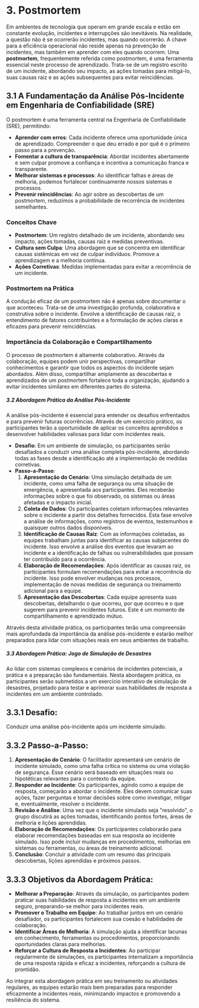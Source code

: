 # 3. Postmortem

Em ambientes de tecnologia que operam em grande escala e estão em constante evolução, incidentes e interrupções são inevitáveis. Na realidade, a questão não é se ocorrerão incidentes, mas quando ocorrerão. A chave para a eficiência operacional não reside apenas na prevenção de incidentes, mas também em aprender com eles quando ocorrem.
Uma **postmortem**, frequentemente referida como postmortem, é uma ferramenta essencial neste processo de aprendizado. Trata-se de um registro escrito de um incidente, abordando seu impacto, as ações tomadas para mitigá-lo, suas causas raiz e as ações subsequentes para evitar reincidências.

## 3.1 A Fundamentação da Análise Pós-Incidente em Engenharia de Confiabilidade (SRE)
O postmortem é uma ferramenta central na Engenharia de Confiabilidade (SRE), permitindo:
- **Aprender com erros**: Cada incidente oferece uma oportunidade única de aprendizado. Compreender o que deu errado e por quê é o primeiro passo para a prevenção.
- **Fomentar a cultura de transparência**: Abordar incidentes abertamente e sem culpar promove a confiança e incentiva a comunicação franca e transparente.
- **Melhorar sistemas e processos**: Ao identificar falhas e áreas de melhoria, podemos fortalecer continuamente nossos sistemas e processos.
- **Prevenir reincidências**: Ao agir sobre as descobertas de um postmortem, reduzimos a probabilidade de recorrência de incidentes semelhantes.

### Conceitos Chave
- **Postmortem**: Um registro detalhado de um incidente, abordando seu impacto, ações tomadas, causas raiz e medidas preventivas.
- **Cultura sem Culpa**: Uma abordagem que se concentra em identificar causas sistêmicas em vez de culpar indivíduos. Promove a aprendizagem e a melhoria contínua.
- **Ações Corretivas**: Medidas implementadas para evitar a recorrência de um incidente.

### Postmortem na Prática
A condução eficaz de um postmortem não é apenas sobre documentar o que aconteceu. Trata-se de uma investigação profunda, colaborativa e construtiva sobre o incidente. Envolve a identificação de causas raiz, o entendimento de fatores contribuintes e a formulação de ações claras e eficazes para prevenir reincidências.

### Importância da Colaboração e Compartilhamento
O processo de postmortem é altamente colaborativo. Através da colaboração, equipes podem unir perspectivas, compartilhar conhecimentos e garantir que todos os aspectos do incidente sejam abordados. Além disso, compartilhar amplamente as descobertas e aprendizados de um postmortem fortalece toda a organização, ajudando a evitar incidentes similares em diferentes partes do sistema.

##### 3.2 Abordagem Prática da Análise Pós-Incidente
A análise pós-incidente é essencial para entender os desafios enfrentados e para prevenir futuras ocorrências. Através de um exercício prático, os participantes terão a oportunidade de aplicar os conceitos aprendidos e desenvolver habilidades valiosas para lidar com incidentes reais.

- **Desafio**: Em um ambiente de simulação, os participantes serão desafiados a conduzir uma análise completa pós-incidente, abordando todas as fases desde a identificação até a implementação de medidas corretivas.
- **Passo-a-Passo**:
  1. **Apresentação do Cenário**: Uma simulação detalhada de um incidente, como uma falha de segurança ou uma situação de emergência, é apresentada aos participantes. Eles receberão informações sobre o que foi observado, os sistemas ou áreas afetadas e o impacto inicial.
  2. **Coleta de Dados**: Os participantes coletam informações relevantes sobre o incidente a partir dos detalhes fornecidos. Esta fase envolve a análise de informações, como registros de eventos, testemunhos e quaisquer outros dados disponíveis.
  3. **Identificação de Causas Raiz**: Com as informações coletadas, as equipes trabalham juntas para identificar as causas subjacentes do incidente. Isso envolve a análise dos eventos que levaram ao incidente e a identificação de falhas ou vulnerabilidades que possam ter contribuído para a ocorrência.
  4. **Elaboração de Recomendações**: Após identificar as causas raiz, os participantes formulam recomendações para evitar a recorrência do incidente. Isso pode envolver mudanças nos processos, implementação de novas medidas de segurança ou treinamento adicional para a equipe.
  5. **Apresentação das Descobertas**: Cada equipe apresenta suas descobertas, detalhando o que ocorreu, por que ocorreu e o que sugerem para prevenir incidentes futuros. Este é um momento de compartilhamento e aprendizado mútuo.

Através desta atividade prática, os participantes terão uma compreensão mais aprofundada da importância da análise pós-incidente e estarão melhor preparados para lidar com situações reais em seus ambientes de trabalho.

##### 3.3 Abordagem Prática: Jogo de Simulação de Desastres
Ao lidar com sistemas complexos e cenários de incidentes potenciais, a prática e a preparação são fundamentais. Nesta abordagem prática, os participantes serão submetidos a um exercício interativo de simulação de desastres, projetado para testar e aprimorar suas habilidades de resposta a incidentes em um ambiente controlado.

## 3.3.1 Desafio:
Conduzir uma análise pós-incidente após um incidente simulado. 

## 3.3.2 Passo-a-Passo:
1. **Apresentação do Cenário**: O facilitador apresentará um cenário de incidente simulado, como uma falha crítica no sistema ou uma violação de segurança. Esse cenário será baseado em situações reais ou hipotéticas relevantes para o contexto da equipe.
2. **Responder ao Incidente**: Os participantes, agindo como a equipe de resposta, começarão a abordar o incidente. Eles devem comunicar suas ações, fazer perguntas e tomar decisões sobre como investigar, mitigar e, eventualmente, resolver o incidente.
3. **Revisão e Análise**: Uma vez que o incidente simulado seja "resolvido", o grupo discutirá as ações tomadas, identificando pontos fortes, áreas de melhoria e lições aprendidas.
4. **Elaboração de Recomendações**: Os participantes colaborarão para elaborar recomendações baseadas em sua resposta ao incidente simulado. Isso pode incluir mudanças em procedimentos, melhorias em sistemas ou ferramentas, ou áreas de treinamento adicional.
5. **Conclusão**: Concluir a atividade com um resumo das principais descobertas, lições aprendidas e próximos passos. 

## 3.3.3 Objetivos da Abordagem Prática:
- **Melhorar a Preparação**: Através da simulação, os participantes podem praticar suas habilidades de resposta a incidentes em um ambiente seguro, preparando-se melhor para incidentes reais.
- **Promover o Trabalho em Equipe**: Ao trabalhar juntos em um cenário desafiador, os participantes fortalecem sua coesão e habilidades de colaboração.
- **Identificar Áreas de Melhoria**: A simulação ajuda a identificar lacunas em conhecimento, ferramentas ou procedimentos, proporcionando oportunidades claras para melhorias.
- **Reforçar a Cultura de Resposta a Incidentes**: Ao participar regularmente de simulações, os participantes internalizam a importância de uma resposta rápida e eficaz a incidentes, reforçando a cultura de prontidão.

Ao integrar esta abordagem prática em seu treinamento ou atividades regulares, as equipes estarão mais bem preparadas para responder eficazmente a incidentes reais, minimizando impactos e promovendo a resiliência do sistema.

